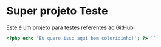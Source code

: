 # Super projeto Teste
Este é um projeto para testes referentes ao GitHub

```php
<?php echo 'Eu quero isso aqui bem coloridinho!'; ?>```